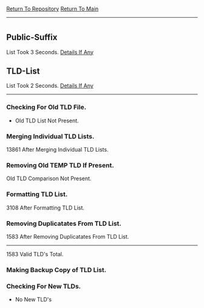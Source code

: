 [Return To Repository](https://github.com/deathbybandaid/piholeparser/)
[Return To Main](https://github.com/deathbybandaid/piholeparser/blob/master/RecentRunLogs/Mainlog.md)
____________________________________
# 
## Public-Suffix
List Took 3 Seconds.
[Details If Any](https://github.com/deathbybandaid/piholeparser/blob/master/RecentRunLogs/TopLevelScripts/15-Processing-Top-Level-Domains/Public-Suffix.md)

## TLD-List
List Took 2 Seconds.
[Details If Any](https://github.com/deathbybandaid/piholeparser/blob/master/RecentRunLogs/TopLevelScripts/15-Processing-Top-Level-Domains/TLD-List.md)

____________________________________
### Checking For Old TLD File.
* Old TLD List Not Present.
### Merging Individual TLD Lists.
13861 After Merging Individual TLD Lists.
### Removing Old TEMP TLD If Present.
Old TLD Comparison Not Present.
### Formatting TLD List.
3108 After Formatting TLD List.
### Removing Duplicatates From TLD List.
1583 After Removing Duplicatates From TLD List.
____________________________________
1583 Valid TLD's Total.
### Making Backup Copy of TLD List.
### Checking For New TLDs.
* No New TLD's
